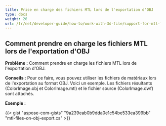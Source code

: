 ```yaml
---
title: Prise en charge des fichiers MTL lors de l'exportation d'OBJ
type: docs
weight: 20
url: /fr/net/developer-guide/how-to/work-with-3d-file/support-for-mtl-files-on-obj-export/
---
```



## **Comment prendre en charge les fichiers MTL lors de l'exportation d'OBJ**

**Problème :** Comment prendre en charge les fichiers MTL lors de l'exportation d'OBJ.

**Conseils :** Pour ce faire, vous pouvez utiliser les fichiers de matériaux lors de l'exportation au format OBJ. Voici un exemple. Les fichiers résultants (ColorImage.obj et ColorImage.mtl) et le fichier source (ColorImage.dwf) sont attachés.

**Exemple :**

{{< gist "aspose-com-gists" "9a239eab0b9dda0e1c54be533ea399bb" "mtl-files-on-obj-export.cs" >}}

